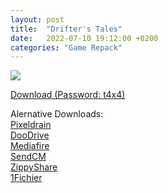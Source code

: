 ```yaml
---
layout: post
title:  "Drifter's Tales"
date:   2022-07-10 19:12:00 +0200
categories: "Game Repack"
---
```

<img src="https://i5.imageban.ru/thumbs/2022.07.16/07e94b57ea67a1cb204bfe46edfbf2ba.png"/> <br>

<a href="https://0a0bin.klowdee.host/?070e406f6c664851#5crf5SnkNVzC2PMaW9EDHDE1otSENTCQnbp2yujHUAA5">Download (Password: t4x4)</a> <br>

<p> Alernative Downloads: <br>
<a href="https://pixeldrain.com/u/M4tQEtWM">Pixeldrain</a> <br>
<a href="https://doodrive.com/f/j2m7eo">DooDrive</a> <br>
<a href="https://www.mediafire.com/file/67gra1xkcqthwz3/Drifter%2527s_Tales_%255B-tARA_Repack%255D.zip/file">Mediafire</a> <br>
<a href="https://send.cm/2ywuc5lmbl8e">SendCM</a> <br>
<a href="https://www57.zippyshare.com/v/6LFNl4bZ/file.html">ZippyShare</a> <br>
<a href="https://1fichier.com/?10unhbhrlia1q5pbd5ue">1Fichier</a> <br>
